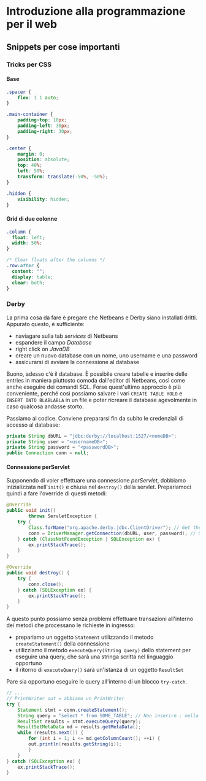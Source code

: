 # Introduzione alla programmazione per il web

## Snippets per cose importanti

### Tricks per CSS
#### Base
```css
.spacer {
    flex: 1 1 auto;
}

.main-container {
    padding-top: 10px;
    padding-left: 30px;
    padding-right: 30px;
}

.center {
    margin: 0;
    position: absolute;
    top: 40%;
    left: 50%;
    transform: translate(-50%, -50%);
}

.hidden {
    visibility: hidden;
}
```
#### Grid di due colonne
```css
.column {
  float: left;
  width: 50%;
}

/* Clear floats after the columns */
.row:after {
  content: "";
  display: table;
  clear: both;
}
```

### Derby
La prima cosa da fare è pregare che Netbeans e Derby siano installati dritti. Appurato questo, è sufficiente:
* naviagare sulla tab _services_ di Netbeans
* espandere il campo _Database_
* right click on _JavaDB_
* creare un nuovo database con un nome, uno username e una password
* assicurarsi di avviare la connessione al database

Buono, adesso c'è il database. È possibile creare tabelle e inserire delle entries in maniera piuttosto comoda dall'editor di Netbeans, così come anche eseguire dei comandi SQL. Forse quest'ultimo approccio è più conveniente, perché così possiamo salvare i vari `CREATE TABLE YOLO` e `INSERT INTO BLABLABLA` in un file e poter ricreare il database agevolmente in caso qualcosa andasse storto.

Passiamo al codice. Conviene prepararsi fin da subito le credenziali di accesso al database:
```java
private String dbURL = "jdbc:derby://localhost:1527/<nomeDB>";
private String user = "<usernameDB>";
private String password = "<passwordDB>";
public Connection conn = null;
```

#### Connessione perServlet
Supponendo di voler effettuare una connessione _perServlet_, dobbiamo inizializzata nell'`init()` e chiusa nel `destroy()` della servlet. Prepariamoci quindi a fare l'override di questi metodi:
```java
@Override
public void init()
        throws ServletException {
    try {
        Class.forName("org.apache.derby.jdbc.ClientDriver"); // Get the driver
        conn = DriverManager.getConnection(dbURL, user, password); // Open connection
    } catch (ClassNotFoundException | SQLException ex) {
        ex.printStackTrace();
    }
}

@Override
public void destroy() {
    try {
        conn.close(); 
    } catch (SQLException ex) {
        ex.printStackTrace();
    }
}
```
A questo punto possiamo senza problemi effettuare transazioni all'interno dei metodi che processano le richieste in ingresso:
* prepariamo un oggetto `Statement` utilizzando il metodo `createStatement()` della connessione
* utilizziamo il metodo `executeQuery(String query)` dello statement per eseguire una query, che sarà una stringa scritta nel linguaggio opportuno
* il ritorno di `executeQuery()` sarà un'istanza di un oggetto `ResultSet`
  

Pare sia opportuno eseguire le query all'interno di un blocco `try-catch`.

```java
// ...
// PrintWriter out = abbiamo un PrintWriter
try {
    Statement stmt = conn.createStatement();
    String query = "select * from SOME_TABLE"; // Non inserire ; nella query!
    ResultSet results = stmt.executeQuery(query);
    ResultSetMetaData md = results.getMetaData();
    while (results.next()) {
        for (int i = 1; i <= md.getColumnCount(); ++i) {
        out.println(results.getString(i));
        }
    }
} catch (SQLException ex) {
    ex.printStackTrace();
}
```